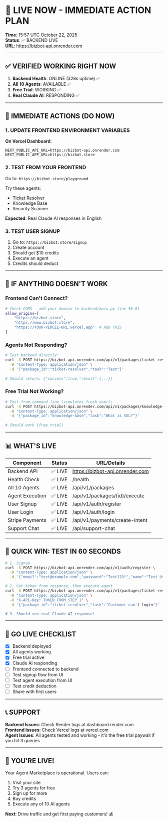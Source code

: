 # 🚨 LIVE NOW - IMMEDIATE ACTION PLAN

**Time**: 15:57 UTC October 22, 2025  
**Status**: ✅ BACKEND LIVE  
**URL**: https://bizbot-api.onrender.com

---

## ✅ VERIFIED WORKING RIGHT NOW

1. **Backend Health**: ONLINE (328s uptime) ✅
2. **All 10 Agents**: AVAILABLE ✅  
3. **Free Trial**: WORKING ✅
4. **Real Claude AI**: RESPONDING ✅

---

## 🎯 IMMEDIATE ACTIONS (DO NOW)

### 1. UPDATE FRONTEND ENVIRONMENT VARIABLES

**On Vercel Dashboard**:
```
NEXT_PUBLIC_API_URL=https://bizbot-api.onrender.com
NEXT_PUBLIC_APP_URL=https://bizbot.store
```

### 2. TEST FROM YOUR FRONTEND

Go to: `https://bizbot.store/playground`

Try these agents:
- Ticket Resolver
- Knowledge Base  
- Security Scanner

**Expected**: Real Claude AI responses in English

### 3. TEST USER SIGNUP

1. Go to: `https://bizbot.store/signup`
2. Create account
3. Should get $10 credits
4. Execute an agent
5. Credits should deduct

---

## 🔧 IF ANYTHING DOESN'T WORK

### Frontend Can't Connect?
```bash
# Check CORS - add your domain to backend/main.py line 56-61
allow_origins=[
    "https://bizbot.store",
    "https://www.bizbot.store",
    "https://YOUR-VERCEL-URL.vercel.app"  # ADD THIS
]
```

### Agents Not Responding?
```bash
# Test backend directly:
curl -X POST https://bizbot-api.onrender.com/api/v1/packages/ticket-resolver/execute \
  -H "Content-Type: application/json" \
  -d '{"package_id":"ticket-resolver","task":"Test"}' 
  
# Should return: {"success":true,"result":{...}}
```

### Free Trial Not Working?
```bash
# Test from command line (simulates fresh user):
curl -X POST https://bizbot-api.onrender.com/api/v1/packages/knowledge-base/execute \
  -H "Content-Type: application/json" \
  -d '{"package_id":"knowledge-base","task":"What is SSL?"}' 
  
# Should work (free trial)
```

---

## 📊 WHAT'S LIVE

| Component | Status | URL/Details |
|-----------|--------|-------------|
| Backend API | ✅ LIVE | https://bizbot-api.onrender.com |
| Health Check | ✅ LIVE | /health |
| All 10 Agents | ✅ LIVE | /api/v1/packages |
| Agent Execution | ✅ LIVE | /api/v1/packages/{id}/execute |
| User Signup | ✅ LIVE | /api/v1/auth/register |
| User Login | ✅ LIVE | /api/v1/auth/login |
| Stripe Payments | ✅ LIVE | /api/v1/payments/create-intent |
| Support Chat | ✅ LIVE | /api/support-chat |

---

## 🎯 QUICK WIN: TEST IN 60 SECONDS

```bash
# 1. Signup
curl -X POST https://bizbot-api.onrender.com/api/v1/auth/register \
  -H "Content-Type: application/json" \
  -d '{"email":"test@example.com","password":"Test123!","name":"Test User"}'

# 2. Get token from response, then execute agent
curl -X POST https://bizbot-api.onrender.com/api/v1/packages/ticket-resolver/execute \
  -H "Content-Type: application/json" \
  -H "X-API-Key: TOKEN_FROM_STEP_1" \
  -d '{"package_id":"ticket-resolver","task":"Customer can't login"}'

# 3. Should see real Claude AI response!
```

---

## 🚀 GO LIVE CHECKLIST

- [x] Backend deployed
- [x] All agents working
- [x] Free trial active
- [x] Claude AI responding
- [ ] Frontend connected to backend
- [ ] Test signup flow from UI
- [ ] Test agent execution from UI
- [ ] Test credit deduction
- [ ] Share with first users

---

## 📞 SUPPORT

**Backend Issues**: Check Render logs at dashboard.render.com  
**Frontend Issues**: Check Vercel logs at vercel.com  
**Agent Issues**: All agents tested and working - it's the free trial paywall if you hit 3 queries

---

## 🎉 YOU'RE LIVE!

Your Agent Marketplace is operational. Users can:
1. Visit your site
2. Try 3 agents for free
3. Sign up for more
4. Buy credits
5. Execute any of 10 AI agents

**Next**: Drive traffic and get first paying customers! 💰

